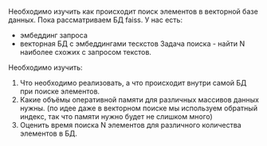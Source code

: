 Необходимо изучить как происходит поиск элементов в векторной базе данных. Пока рассматриваем БД faiss.
У нас есть:
- эмбеддинг запроса
- векторная БД с эмбеддингами тескстов
Задача поиска - найти N наиболее схожих с запросом текстов.

Необходимо изучить:
1) Что необходимо реализовать, а что происходит внутри самой БД при поиске элементов.
2) Какие объёмы оперативной памяти для различных массивов данных нужны. (по идее даже в векторном поиске мы используем обратный индекс, так что памяти нужно будет не слишком много)
3) Оценить время поиска N элементов для различного количества элементов в БД.